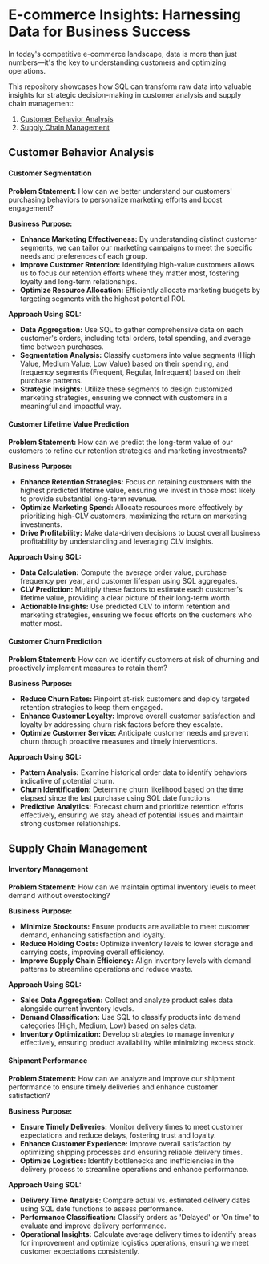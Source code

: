 # E-commerce Insights: Harnessing Data for Business Success
In today's competitive e-commerce landscape, data is more than just numbers—it's the key to understanding customers and optimizing operations. 

This repository showcases how SQL can transform raw data into valuable insights for strategic decision-making in customer analysis and supply chain management:
1. [Customer Behavior Analysis](https://github.com/aishwaryaSudhakar01/Ecommerce-Insights/blob/main/README.md#customer-behavior-analysis)
2. [Supply Chain Management](https://github.com/aishwaryaSudhakar01/Ecommerce-Insights/blob/main/README.md#supply-chain-management)

## Customer Behavior Analysis

#### Customer Segmentation

**Problem Statement:**
How can we better understand our customers' purchasing behaviors to personalize marketing efforts and boost engagement?

**Business Purpose:**
- **Enhance Marketing Effectiveness:** By understanding distinct customer segments, we can tailor our marketing campaigns to meet the specific needs and preferences of each group.
- **Improve Customer Retention:** Identifying high-value customers allows us to focus our retention efforts where they matter most, fostering loyalty and long-term relationships.
- **Optimize Resource Allocation:** Efficiently allocate marketing budgets by targeting segments with the highest potential ROI.

**Approach Using SQL:**
- **Data Aggregation:** Use SQL to gather comprehensive data on each customer's orders, including total orders, total spending, and average time between purchases.
- **Segmentation Analysis:** Classify customers into value segments (High Value, Medium Value, Low Value) based on their spending, and frequency segments (Frequent, Regular, Infrequent) based on their purchase patterns.
- **Strategic Insights:** Utilize these segments to design customized marketing strategies, ensuring we connect with customers in a meaningful and impactful way.

#### Customer Lifetime Value Prediction

**Problem Statement:**
How can we predict the long-term value of our customers to refine our retention strategies and marketing investments?

**Business Purpose:**
- **Enhance Retention Strategies:** Focus on retaining customers with the highest predicted lifetime value, ensuring we invest in those most likely to provide substantial long-term revenue.
- **Optimize Marketing Spend:** Allocate resources more effectively by prioritizing high-CLV customers, maximizing the return on marketing investments.
- **Drive Profitability:** Make data-driven decisions to boost overall business profitability by understanding and leveraging CLV insights.

**Approach Using SQL:**
- **Data Calculation:** Compute the average order value, purchase frequency per year, and customer lifespan using SQL aggregates.
- **CLV Prediction:** Multiply these factors to estimate each customer's lifetime value, providing a clear picture of their long-term worth.
- **Actionable Insights:** Use predicted CLV to inform retention and marketing strategies, ensuring we focus efforts on the customers who matter most.

#### Customer Churn Prediction

**Problem Statement:**
How can we identify customers at risk of churning and proactively implement measures to retain them?

**Business Purpose:**
- **Reduce Churn Rates:** Pinpoint at-risk customers and deploy targeted retention strategies to keep them engaged.
- **Enhance Customer Loyalty:** Improve overall customer satisfaction and loyalty by addressing churn risk factors before they escalate.
- **Optimize Customer Service:** Anticipate customer needs and prevent churn through proactive measures and timely interventions.

**Approach Using SQL:**
- **Pattern Analysis:** Examine historical order data to identify behaviors indicative of potential churn.
- **Churn Identification:** Determine churn likelihood based on the time elapsed since the last purchase using SQL date functions.
- **Predictive Analytics:** Forecast churn and prioritize retention efforts effectively, ensuring we stay ahead of potential issues and maintain strong customer relationships.

## Supply Chain Management

#### Inventory Management

**Problem Statement:**
How can we maintain optimal inventory levels to meet demand without overstocking?

**Business Purpose:**
- **Minimize Stockouts:** Ensure products are available to meet customer demand, enhancing satisfaction and loyalty.
- **Reduce Holding Costs:** Optimize inventory levels to lower storage and carrying costs, improving overall efficiency.
- **Improve Supply Chain Efficiency:** Align inventory levels with demand patterns to streamline operations and reduce waste.

**Approach Using SQL:**
- **Sales Data Aggregation:** Collect and analyze product sales data alongside current inventory levels.
- **Demand Classification:** Use SQL to classify products into demand categories (High, Medium, Low) based on sales data.
- **Inventory Optimization:** Develop strategies to manage inventory effectively, ensuring product availability while minimizing excess stock.

#### Shipment Performance

**Problem Statement:**
How can we analyze and improve our shipment performance to ensure timely deliveries and enhance customer satisfaction?

**Business Purpose:**
- **Ensure Timely Deliveries:** Monitor delivery times to meet customer expectations and reduce delays, fostering trust and loyalty.
- **Enhance Customer Experience:** Improve overall satisfaction by optimizing shipping processes and ensuring reliable delivery times.
- **Optimize Logistics:** Identify bottlenecks and inefficiencies in the delivery process to streamline operations and enhance performance.

**Approach Using SQL:**
- **Delivery Time Analysis:** Compare actual vs. estimated delivery dates using SQL date functions to assess performance.
- **Performance Classification:** Classify orders as 'Delayed' or 'On time' to evaluate and improve delivery performance.
- **Operational Insights:** Calculate average delivery times to identify areas for improvement and optimize logistics operations, ensuring we meet customer expectations consistently.
